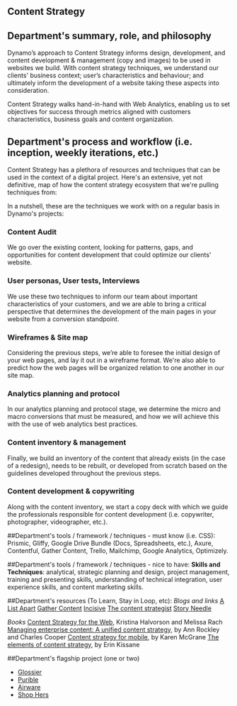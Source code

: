 ## Content Strategy

## Department's summary, role, and philosophy
Dynamo’s approach to Content Strategy informs design, development, and content development & management (copy and images) to be used in websites we build. With content strategy techniques, we understand our clients' business context; user’s characteristics and behaviour; and ultimately inform the development of a website taking these aspects into consideration. 

Content Strategy walks hand-in-hand with Web Analytics, enabling us to set objectives for success through metrics aligned with customers characteristics, business goals and content organization.

## Department's process and workflow (i.e. inception, weekly iterations, etc.)
Content Strategy has a plethora of resources and techniques that can be used in the context of a digital project. Here's an extensive, yet not definitive, map of how the content strategy ecosystem that we're pulling techniques from: 



In a nutshell, these are the techniques we work with on a regular basis in Dynamo's projects:

### Content Audit
We go over the existing content, looking for patterns, gaps, and opportunities for content development that could optimize our clients' website.

### User personas, User tests, Interviews
We use these two techniques to inform our team about important characteristics of your customers, and we are able to bring a critical perspective that determines the development of the main pages in your website from a conversion standpoint.

### Wireframes & Site map
Considering the previous steps, we’re able to foresee the initial design of your web pages, and lay it out in a wireframe format. We're also able to predict how the web pages will be organized relation to one another in our site map.

### Analytics planning and protocol
In our analytics planning and protocol stage, we determine the micro and macro conversions that must be measured, and how we will achieve this with the use of web analytics best practices.

### Content inventory & management
Finally, we build an inventory of the content that already exists (in the case of a redesign), needs to be rebuilt, or developed from scratch based on the guidelines developed throughout the previous steps.

### Content development & copywriting
Along with the content inventory, we start a copy deck with which we guide the professionals responsible for content development (i.e. copywriter,  photographer, videographer, etc.).

##Department's tools / framework / techniques - must know (i.e. CSS):
Prismic, Gliffy, Google Drive Bundle (Docs, Spreadsheets, etc.), Axure, Contentful, Gather Content, Trello, Mailchimp, Google Analytics, Optimizely.

##Department's tools / framework / techniques - nice to have:
**Skills and Techniques**: analytical, strategic planning and design, project management, training and presenting skills, understanding of technical integration, user experience skills, and content marketing skills. 

##Department's resources (To Learn, Stay in Loop, etc):
_Blogs and links_
[A List Apart](http://alistapart.com/)
[Gather Content](https://blog.gathercontent.com/)
[Incisive](http://incisive.nu/)
[The content strategist](http://contently.com/strategist/)
[Story Needle](http://storyneedle.com/)

_Books_
[Content Strategy for the Web](http://contentstrategy.com/), Kristina Halvorson and Melissa Rach
[Managing enterprise content: A unified content strategy](http://www.managingenterprisecontent.com/), by Ann Rockley and Charles Cooper
[Content strategy for mobile](http://www.abookapart.com/products/content-strategy-for-mobile), by Karen McGrane
[The elements of content strategy](http://www.abookapart.com/products/the-elements-of-content-strategy), by Erin Kissane

##Department's flagship project (one or two)
- [Glossier](glossier.com)
- [Purible](www.purible.com)
- [Airware](www.airware.com)
- [Shop Hers](www.shop-hers.com)


